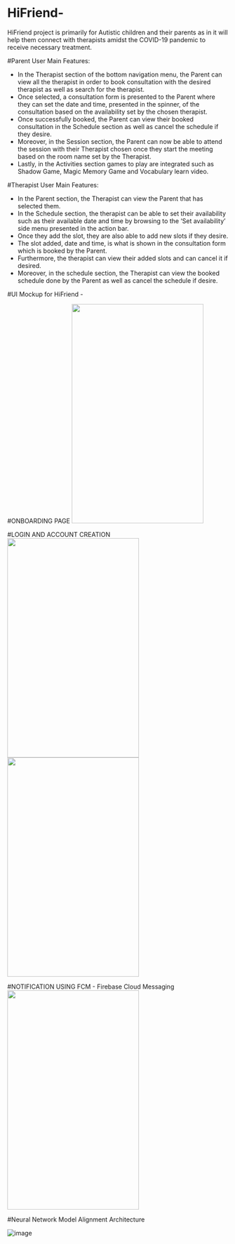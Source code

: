 # HiFriend-

HiFriend project is primarily for Autistic children and their parents as in it will help them connect 
with therapists amidst the COVID-19 pandemic to
receive necessary treatment. 

#Parent User Main Features: 
- In the Therapist section of the bottom navigation menu, the Parent can view all the therapist in order to book consultation with the desired therapist as well as search for the therapist.
- Once selected, a consultation form is presented to the Parent where they can set the date and time, presented in the spinner, of the consultation based on the availability set by the chosen therapist.
- Once successfully booked, the Parent can view their booked consultation in the Schedule section as well as cancel the schedule if they desire.
- Moreover, in the Session section, the Parent can now be able to attend the session with their Therapist chosen once they start the meeting based on the room name set by the Therapist.
- Lastly, in the Activities section games to play are integrated such as Shadow Game, Magic Memory Game and Vocabulary learn video.

#Therapist User Main Features: 
- In the Parent section, the Therapist can view the Parent that has selected them.
- In the Schedule section, the therapist can be able to set their availability such as their available date and time by browsing to the ‘Set availability’ side menu presented in the action bar.
- Once they add the slot, they are also able to add new slots if they desire.
- The slot added, date and time, is what is shown in the consultation form which is booked by the Parent.
- Furthermore, the therapist can view their added slots and can cancel it if desired.
- Moreover, in the schedule section, the Therapist can view the booked schedule done by the Parent as well as cancel the schedule if desire.

#UI Mockup for HiFriend -

#ONBOARDING PAGE
<img src="https://github.com/user-attachments/assets/7216dd73-90cf-423d-9ca0-b5ba6cdec05d" width=300, height=500>

#LOGIN AND ACCOUNT CREATION 
<img src="https://github.com/user-attachments/assets/d05a5215-901d-4b59-b6ae-45ee54ca28ec" width=300, height=500> <img src="https://github.com/user-attachments/assets/df35f6b8-2036-4f8c-bad1-23947b862866" width=300, height=500>


#NOTIFICATION USING FCM - Firebase Cloud Messaging
<img src="https://github.com/user-attachments/assets/d404007b-6836-47ac-ac01-c760efab9d6d" width=300, height=500>


#Neural Network Model Alignment Architecture 

![image](https://github.com/user-attachments/assets/50444e8e-61fa-4888-b4d7-b9bbfe4064c1)
